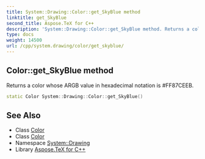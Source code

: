 ```yaml
---
title: System::Drawing::Color::get_SkyBlue method
linktitle: get_SkyBlue
second_title: Aspose.TeX for C++
description: 'System::Drawing::Color::get_SkyBlue method. Returns a color whose ARGB value in hexadecimal notation is #FF87CEEB in C++.'
type: docs
weight: 14500
url: /cpp/system.drawing/color/get_skyblue/
---
```

## Color::get_SkyBlue method


Returns a color whose ARGB value in hexadecimal notation is #FF87CEEB.

```cpp
static Color System::Drawing::Color::get_SkyBlue()
```

## See Also

* Class [Color](../)
* Class [Color](../)
* Namespace [System::Drawing](../../)
* Library [Aspose.TeX for C++](../../../)
